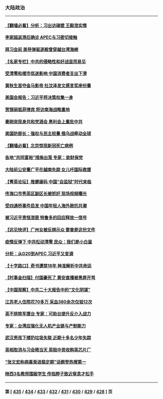 ### 大陆政治
---
#### [【翻墙必看】分析：习出访碰壁 王毅泄实情](../../pages/ncid277/n13869850.md) 
#### [李家超返港后确诊 APEC与习密切接触](../../pages/ncid277/n13869849.md) 
#### [拜习会前 美导弹驱逐舰曾穿越台湾海峡](../../pages/ncid277/n13869825.md) 
#### [【名家专栏】中共的侵略性和好战显而易见](../../pages/ncid277/n13869601.md) 
#### [受清零和楼市低迷影响 中国消费者支出下滑](../../pages/ncid277/n13869763.md) 
#### [黄秋生首夺金马影帝 杜汶泽发文感言奖座份量](../../pages/ncid277/n13869722.md) 
#### [美国会报告：习近平将决策权集一身](../../pages/ncid277/n13868227.md) 
#### [贺锦丽抵菲律宾 将访南海战略重地](../../pages/ncid277/n13869708.md) 
#### [秦刚突现身共和党酒会 黑利会上重批中共](../../pages/ncid277/n13869661.md) 
#### [美国防部长：强权与民主较量 俄乌战牵动全球](../../pages/ncid277/n13869590.md) 
#### [【翻墙必看】北京惊现新冠死亡病例](../../pages/ncid277/n13869468.md) 
#### [各地“共同富裕”措施出笼 专家：敛财保党](../../pages/ncid277/n13869393.md) 
#### [大陆前公安董广平在越南失踪 女儿吁国际救援](../../pages/ncid277/n13869405.md) 
#### [【菁英论坛】推健康码 中国“自监狱”时代来临](../../pages/ncid277/n13869302.md) 
#### [传海口市秀英区副区长被抓奸 现场视频曝光](../../pages/ncid277/n13869331.md) 
#### [受四通桥事件启发 中国年轻人海外掀抗共潮](../../pages/ncid277/n13869264.md) 
#### [被习近平责怪泄密 特鲁多的回应释放一信号](../../pages/ncid277/n13869336.md) 
#### [【远见快评】广州女被反绑示众 要害是这份文件](../../pages/ncid277/n13869300.md) 
#### [疫情反弹下 中共松动清零 民众：我们是小白鼠](../../pages/ncid277/n13869278.md) 
#### [分析：从G20到APEC 习近平又变调](../../pages/ncid277/n13869256.md) 
#### [【十字路口】奇书遭禁18年 神准解析中共命运](../../pages/ncid277/n13869175.md) 
#### [【时事金扫描】付国豪死了 黄安直播被黑屏开骂](../../pages/ncid277/n13869187.md) 
#### [【中国观察】中共二十大报告中的“文化阴谋”](../../pages/ncid277/n13869142.md) 
#### [江苏老人住院花70多万 采血380余次仅验12次](../../pages/ncid277/n13869097.md) 
#### [英不排除军援台 专家：可助台提升反介入战力](../../pages/ncid277/n13869096.md) 
#### [专家：台湾应强化无人机产业链与产制能力](../../pages/ncid277/n13868971.md) 
#### [武汉男孩下楼扔垃圾失联 近期十多名少年失踪](../../pages/ncid277/n13869080.md) 
#### [英相取消与习会晤当天 英阻中资收购英芯片厂](../../pages/ncid277/n13869029.md) 
#### [“张文宏称病毒渐进稳定期”话题登热搜第一](../../pages/ncid277/n13868956.md) 
#### [陕西3名教师围殴学生 传掐脖子致近窒息才松手](../../pages/ncid277/n13869026.md) 

---
#### 第 [ [435](./435.md) / [434](./434.md) / [433](./433.md) / [432](./432.md) / [431](./431.md) / [430](./430.md) / [429](./429.md) / [428](./428.md) ] 页
